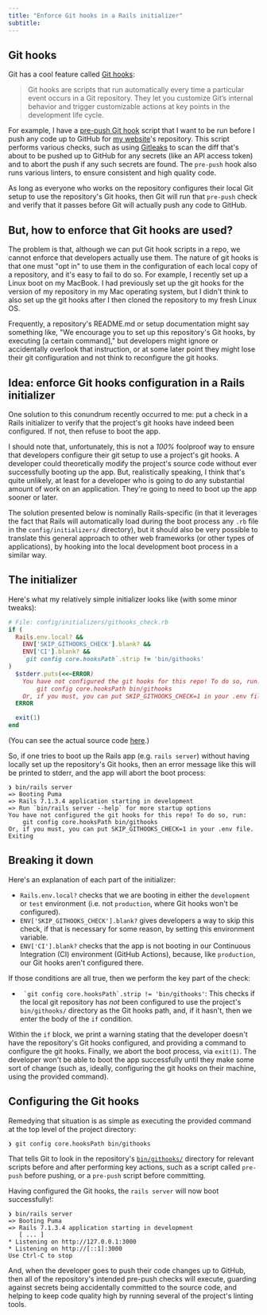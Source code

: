 ```yaml
---
title: "Enforce Git hooks in a Rails initializer"
subtitle:
---
```


## Git hooks

Git has a cool feature called [Git hooks][git-hooks]:

>  Git hooks are scripts that run automatically every time a particular event occurs in a Git repository. They let you customize Git’s internal behavior and trigger customizable actions at key points in the development life cycle.

[git-hooks]: https://www.atlassian.com/git/tutorials/git-hooks

For example, I have a [pre-push Git hook][pre-push-hook] script that I want to be run before I push any code up to GitHub for [my website][davidrunger.com]'s repository. This script performs various checks, such as using [Gitleaks][gitleaks] to scan the diff that's about to be pushed up to GitHub for any secrets (like an API access token) and to abort the push if any such secrets are found. The `pre-push` hook also runs various linters, to ensure consistent and high quality code.

As long as everyone who works on the repository configures their local Git setup to use the repository's Git hooks, then Git will run that `pre-push` check and verify that it passes before Git will actually push any code to GitHub.

[pre-push-hook]: https://github.com/davidrunger/david_runger/blob/295ee53c793fc9975ca8fe2d8b3b5523ecd6cafc/bin/githooks/pre-push
[davidrunger.com]: https://davidrunger.com/
[gitleaks]: https://github.com/gitleaks/gitleaks

## But, how to enforce that Git hooks are used?

The problem is that, although we can put Git hook scripts in a repo, we cannot enforce that developers actually use them. The nature of git hooks is that one must "opt in" to use them in the configuration of each local copy of a repository, and it's easy to fail to do so. For example, I recently set up a Linux boot on my MacBook. I had previously set up the git hooks for the version of my repository in my Mac operating system, but I didn't think to also set up the git hooks after I then cloned the repository to my fresh Linux OS.

Frequently, a repository's README.md or setup documentation might say something like, "We encourage you to set up this repository's Git hooks, by executing [a certain command]," but developers might ignore or accidentally overlook that instruction, or at some later point they might lose their git configuration and not think to reconfigure the git hooks.

## Idea: enforce Git hooks configuration in a Rails initializer

One solution to this conundrum recently occurred to me: put a check in a Rails initializer to verify that the project's git hooks have indeed been configured. If not, then refuse to boot the app.

I should note that, unfortunately, this is not a _100%_ foolproof way to ensure that developers configure their git setup to use a project's git hooks. A developer could theoretically modify the project's source code without ever successfully booting up the app. But, realistically speaking, I think that's quite unlikely, at least for a developer who is going to do any substantial amount of work on an application. They're going to need to boot up the app sooner or later.

The solution presented below is nominally Rails-specific (in that it leverages the fact that Rails will automatically load during the boot process any `.rb` file in the `config/initializers/` directory), but it should also be very possible to translate this general approach to other web frameworks (or other types of applications), by hooking into the local development boot process in a similar way.

## The initializer

Here's what my relatively simple initializer looks like (with some minor tweaks):

```rb
# File: config/initializers/githooks_check.rb
if (
  Rails.env.local? &&
    ENV['SKIP_GITHOOKS_CHECK'].blank? &&
    ENV['CI'].blank? &&
    `git config core.hooksPath`.strip != 'bin/githooks'
)
  $stderr.puts(<<~ERROR)
    You have not configured the git hooks for this repo! To do so, run:
        git config core.hooksPath bin/githooks
    Or, if you must, you can put SKIP_GITHOOKS_CHECK=1 in your .env file.
  ERROR

  exit(1)
end
```

(You can see the actual source code [here][githooks-check-initializer].)

[githooks-check-initializer]: https://github.com/davidrunger/david_runger/blob/295ee53c793fc9975ca8fe2d8b3b5523ecd6cafc/config/initializers/githooks_check.rb

So, if one tries to boot up the Rails app (e.g. `rails server`) without having locally set up the repository's Git hooks, then an error message like this will be printed to stderr, and the app will abort the boot process:

```
❯ bin/rails server
=> Booting Puma
=> Rails 7.1.3.4 application starting in development
=> Run `bin/rails server --help` for more startup options
You have not configured the git hooks for this repo! To do so, run:
    git config core.hooksPath bin/githooks
Or, if you must, you can put SKIP_GITHOOKS_CHECK=1 in your .env file.
Exiting
```

## Breaking it down

Here's an explanation of each part of the initializer:

- `Rails.env.local?` checks that we are booting in either the `development` or `test` environment (i.e. not `production`, where Git hooks won't be configured).
- `ENV['SKIP_GITHOOKS_CHECK'].blank?` gives developers a way to skip this check, if that is necessary for some reason, by setting this environment variable.
- `ENV['CI'].blank?` checks that the app is not booting in our Continuous Integration (CI) environment (GitHub Actions), because, like `production`, our Git hooks aren't configured there.

If those conditions are all true, then we perform the key part of the check:

- `` `git config core.hooksPath`.strip != 'bin/githooks'``: This checks if the local git repository has _not_ been configured to use the project's `bin/githooks/` directory as the Git hooks path, and, if it hasn't, then we enter the body of the `if` condition.

Within the `if` block, we print a warning stating that the developer doesn't have the repository's Git hooks configured, and providing a command to configure the git hooks. Finally, we abort the boot process, via `exit(1)`. The developer won't be able to boot the app successfully until they make some sort of change (such as, ideally, configuring the git hooks on their machine, using the provided command).

## Configuring the Git hooks

Remedying that situation is as simple as executing the provided command at the top level of the project directory:

```
❯ git config core.hooksPath bin/githooks
```

That tells Git to look in the repository's [`bin/githooks/`][bin-githooks] directory for relevant scripts before and after performing key actions, such as a script called `pre-push` before pushing, or a `pre-push` script before committing.

[bin-githooks]: https://github.com/davidrunger/david_runger/tree/main/bin/githooks

Having configured the Git hooks, the `rails server` will now boot successfully!:

```
❯ bin/rails server
=> Booting Puma
=> Rails 7.1.3.4 application starting in development
   [ ... ]
* Listening on http://127.0.0.1:3000
* Listening on http://[::1]:3000
Use Ctrl-C to stop
```

And, when the developer goes to push their code changes up to GitHub, then all of the repository's intended pre-push checks will execute, guarding against secrets being accidentally committed to the source code, and helping to keep code quality high by running several of the project's linting tools.

